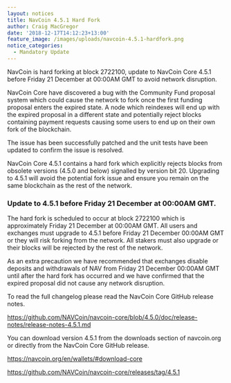 ```yaml
---
layout: notices
title: NavCoin 4.5.1 Hard Fork
author: Craig MacGregor
date: '2018-12-17T14:12:23+13:00'
feature_image: /images/uploads/navcoin-4.5.1-hardfork.png
notice_categories:
  - Mandatory Update
---
```

NavCoin is hard forking at block 2722100, update to NavCoin Core 4.5.1 before Friday 21 December at 00:00AM GMT to avoid network disruption.
<!--more-->

NavCoin Core have discovered a bug with the Community Fund proposal system which could cause the network to fork once the first funding proposal enters the expired state. A node which reindexes will end up with the expired proposal in a different state and potentially reject blocks containing payment requests causing some users to end up on their own fork of the blockchain.

The issue has been successfully patched and the unit tests have been updated to confirm the issue is resolved.

NavCoin Core 4.5.1 contains a hard fork which explicitly rejects blocks from obsolete versions (4.5.0 and below) signalled by version bit 20. Upgrading to 4.5.1 will avoid the potential fork issue and ensure you remain on the same blockchain as the rest of the network.

### Update to 4.5.1 before Friday 21 December at 00:00AM GMT.

The hard fork is scheduled to occur at block 2722100 which is approximately Friday 21 December at 00:00AM GMT. All users and exchanges must upgrade to 4.5.1 before Friday 21 December 00:00AM GMT or they will risk forking from the network. All stakers must also upgrade or their blocks will be rejected by the rest of the network.

As an extra precaution we have recommended that exchanges disable deposits and withdrawals of NAV from Friday 21 December 00:00AM GMT until after the hard fork has occurred and we have confirmed that the expired proposal did not cause any network disruption.

To read the full changelog please read the NavCoin Core GitHub release notes.

<https://github.com/NAVCoin/navcoin-core/blob/4.5.0/doc/release-notes/release-notes-4.5.1.md>

You can download version 4.5.1 from the downloads section of navcoin.org or directly from the NavCoin Core GitHub release.

<https://navcoin.org/en/wallets/#download-core>

<https://github.com/NAVCoin/navcoin-core/releases/tag/4.5.1>

